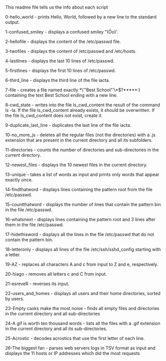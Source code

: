 This readme file tells us the info about each script

0-hello_world - prints Hello, World, followed by a new line to the standard output.

1-confused_smiley - displays a confused smiley "(Ôo)'.

2-hellofile - displays the content of the /etc/passwd file.

3-twofiles - displays the content of /etc/passwd and /etc/hosts.

4-lastlines - displays the last 10 lines of /etc/passwd.

5-firstlines - displays the first 10 lines of /etc/passwd.

6-third_line - displays the third line of the file iacta.

7-file - creates a file named exactly \*\\'"Best School"\'\\*$\?\*\*\*\*\*:) containing the text Best School ending with a new line.

8-cwd_state - writes into the file ls_cwd_content the result of the command ls -la. If the file ls_cwd_content already exists, it should be overwritten. If the file ls_cwd_content does not exist, create it.

9-duplicate_last_line - duplicates the last line of the file iacta.

10-no_more_js - deletes all the regular files (not the directories) with a .js extension that are present in the current directory and all its subfolders.

11-directories - counts the number of directories and sub-directories in the current directory.

12-newest_files - displays the 10 newest files in the current directory.

13-unique - takes a list of words as input and prints only words that appear exactly once.

14-findthatword - displays lines containing the pattern root from the file /etc/passwd.

15-countthatword - displays the number of lines that contain the pattern bin in the file /etc/passwd.

16-whatsnext - displays lines containing the pattern root and 3 lines after them in the file /etc/passwd.

17-hidethisword - displays all the lines in the file /etc/passwd that do not contain the pattern bin.

18-letteronly - displays all lines of the file /etc/ssh/sshd_config starting with a letter.

19-AZ - replaces all characters A and c from input to Z and e, respectively.

20-hiago - removes all letters c and C from input.

21-esreveR - reverses its input.

22-users_and_homes - displays all users and their home directories, sorted by users.

23-Empty casks make the most noise - finds all empty files and directories in the current directory and all sub-directories

24-A gif is worth ten thousand words - lists all the files with a .gif extension in the current directory and all its sub-directories.

25-Acrostic - decodes acrostics that use the first letter of each line.

26-The biggest fan - parses web servers logs in TSV format as input and displays the 11 hosts or IP addresses which did the most requests
